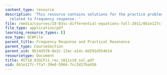 ```yaml
---
content_type: resource
description: 'This resource contains solutions for the practice problem statements
  related to frequency response. '
file: /media/courses/18-03sc-differential-equations-fall-2011/8b1e127cffa739e059647cc3d17ba456_MIT18_03SCF11_rec_1011s19_sol.pdf
file_type: application/pdf
learning_resource_types: []
ocw_type: OCWFile
parent_title: Frequency Response and Practical Resonance
parent_type: CourseSection
parent_uid: 9b14d5f8-0e2c-13ac-a14c-8d291d554b14
resourcetype: Document
title: MIT18_03SCF11_rec_1011s19_sol.pdf
uid: 8b1e127c-ffa7-39e0-5964-7cc3d17ba456
---
```

